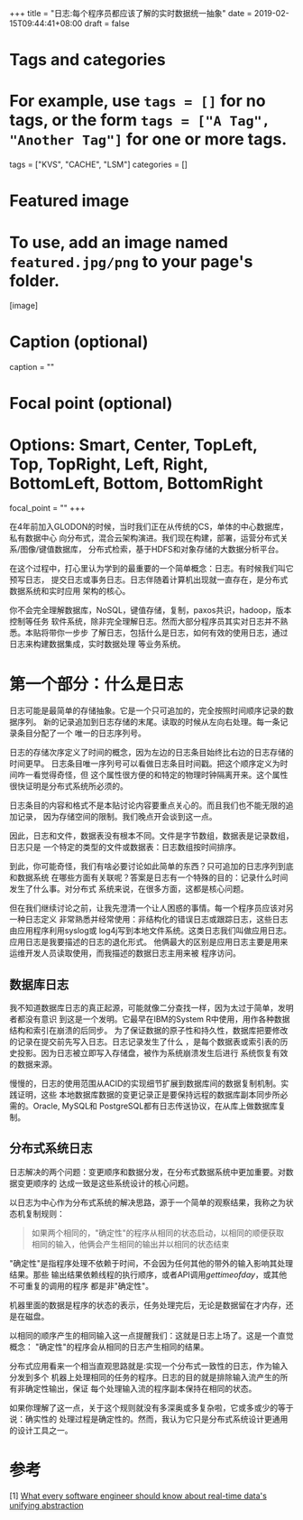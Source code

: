 +++
title = "日志:每个程序员都应该了解的实时数据统一抽象"
date = 2019-02-15T09:44:41+08:00
draft = false

# Tags and categories
# For example, use `tags = []` for no tags, or the form `tags = ["A Tag", "Another Tag"]` for one or more tags.
tags = ["KVS", "CACHE", "LSM"]
categories = []

# Featured image
# To use, add an image named `featured.jpg/png` to your page's folder. 
[image]
  # Caption (optional)
  caption = ""

  # Focal point (optional)
  # Options: Smart, Center, TopLeft, Top, TopRight, Left, Right, BottomLeft, Bottom, BottomRight
  focal_point = ""
+++

在4年前加入GLODON的时候，当时我们正在从传统的CS，单体的中心数据库，私有数据中心
向分布式，混合云架构演进。我们现在构建，部署，运营分布式关系/图像/键值数据库，
分布式检索，基于HDFS和对象存储的大数据分析平台。

在这个过程中，打心里认为学到的最重要的一个简单概念：日志。有时候我们叫它预写日志，
提交日志或事务日志。日志伴随着计算机出现就一直存在，是分布式数据系统和实时应用
架构的核心。

你不会完全理解数据库，NoSQL，键值存储，复制，paxos共识，hadoop，版本控制等任务
软件系统，除非完全理解日志。然而大部分程序员其实对日志并不熟悉。本贴将带你一步步
了解日志，包括什么是日志，如何有效的使用日志，通过日志来构建数据集成，实时数据处理
等业务系统。

# 第一个部分：什么是日志

日志可能是最简单的存储抽象。它是一个只可追加的，完全按照时间顺序记录的数据序列。
新的记录追加到日志存储的末尾。读取的时候从左向右处理。每一条记录条目分配了一个
唯一的日志序列号。

日志的存储次序定义了时间的概念，因为左边的日志条目始终比右边的日志存储的时间更早。
日志条目唯一序列号可以看做日志条目时间戳。把这个顺序定义为时间咋一看觉得奇怪，但
这个属性很方便的和特定的物理时钟隔离开来。这个属性很快证明是分布式系统所必须的。

日志条目的内容和格式不是本贴讨论内容要重点关心的。而且我们也不能无限的追加记录，
因为存储空间的限制。我们晚点开会谈到这一点。

因此，日志和文件，数据表没有根本不同。文件是字节数组，数据表是记录数组，日志只是
一个特定的类型的文件或数据表：日志数组按时间排序。

到此，你可能奇怪，我们有啥必要讨论如此简单的东西？只可追加的日志序列到底和数据系统
在哪些方面有关联呢？答案是日志有一个特殊的目的：记录什么时间发生了什么事。对分布式
系统来说，在很多方面，这都是核心问题。

但在我们继续讨论之前，让我先澄清一个让人困惑的事情。每一个程序员应该对另一种日志定义
非常熟悉并经常使用：非结构化的错误日志或跟踪日志，这些日志由应用程序利用syslog或
log4j写到本地文件系统。这类日志我们叫做应用日志。应用日志是我要描述的日志的退化形式。
他俩最大的区别是应用日志主要是用来运维开发人员读取使用，而我描述的数据日志主用来被
程序访问。

## 数据库日志

我不知道数据库日志的真正起源，可能就像二分查找一样，因为太过于简单，发明者都没有意识
到这是一个发明。它最早在IBM的System R中使用，用作各种数据结构和索引在崩溃的后同步。
为了保证数据的原子性和持久性，数据库把要修改的记录在提交前先写入日志。日志记录发生了什么
，是每个数据表或索引表的历史投影。因为日志被立即写入存储盘，被作为系统崩溃发生后进行
系统恢复有效的数据来源。

慢慢的，日志的使用范围从ACID的实现细节扩展到数据库间的数据复制机制。实践证明，这些
本地数据库数据的变更记录正是要保持远程的数据库副本同步所必需的。Oracle, MySQL和
PostgreSQL都有日志传送协议，在从库上做数据库复制。

## 分布式系统日志

日志解决的两个问题：变更顺序和数据分发，在分布式数据系统中更加重要。对数据变更顺序的
达成一致是这些系统设计的核心问题。

以日志为中心作为分布式系统的解决思路，源于一个简单的观察结果，我称之为状态机复制规则：

> 如果两个相同的，"确定性"的程序从相同的状态启动，以相同的顺便获取
> 相同的输入，他俩会产生相同的输出并以相同的状态结束

"确定性"是指程序处理不依赖于时间，不会因为任何其他的带外的输入影响其处理结果。那些
输出结果依赖线程的执行顺序，或者API调用*gettimeofday*，或其他不可重复的调用的程序
都是非"确定性"。

机器里面的数据是程序的状态的表示，任务处理完后，无论是数据留在才内存，还是在磁盘。 

以相同的顺序产生的相同输入这一点提醒我们：这就是日志上场了。这是一个直觉概念：
"确定性"的程序会从相同的日志产生相同的结果。

分布式应用看来一个相当直观思路就是:实现一个分布式一致性的日志，作为输入分发到多个
机器上处理相同的任务的程序。日志的目的就是排除输入流产生的所有非确定性输出，保证
每个处理输入流的程序副本保持在相同的状态。

如果你理解了这一点，关于这个规则就没有多深奥或多复杂啦，它或多或少的等于说：确实性的
处理过程是确定性的。然而，我认为它只是分布式系统设计更通用的设计工具之一。







# 参考

[1] [What every software engineer should know about real-time data's unifying abstraction](https://engineering.linkedin.com/distributed-systems/log-what-every-software-engineer-should-know-about-real-time-datas-unifying)